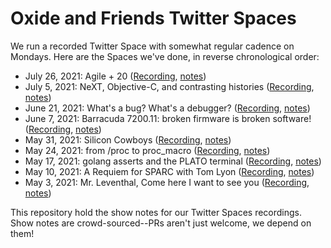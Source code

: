 # Oxide and Friends Twitter Spaces

We run a recorded Twitter Space with somewhat regular cadence on Mondays.  Here
are the Spaces we've done, in reverse chronological order:

- July 26, 2021: Agile + 20 ([Recording](https://youtu.be/3tp5EtPdPwY), [notes](./2021_07_26.md))
- July 5, 2021: NeXT, Objective-C, and contrasting histories ([Recording](https://youtu.be/2H9XQBdLB0Y), [notes](./2021_07_05.md))
- June 21, 2021: What's a bug? What's a debugger? ([Recording](https://youtu.be/UOucW3F7nCg), [notes](./2021_06_21.md))
- June 7, 2021: Barracuda 7200.11: broken firmware is broken software! ([Recording](https://youtu.be/qisoAIx8EE8), [notes](./2021_06_07.md))
- May 31, 2021: Silicon Cowboys ([Recording](https://www.youtube.com/watch?v=faY7kWHQuNE), [notes](./2021_05_31.md))
- May 24, 2021: from /proc to proc_macro ([Recording](https://youtu.be/85eApYSj3ic), [notes](./2021_05_24.md))
- May 17, 2021: golang asserts and the PLATO terminal ([Recording](https://youtu.be/8tJEwCvZWsg), [notes](./2021_05_17.md))
- May 10, 2021: A Requiem for SPARC with Tom Lyon ([Recording](https://youtu.be/79NNXn5Kr90), [notes](./2021_05_10.md))
- May 3, 2021: Mr. Leventhal, Come here I want to see you ([Recording](https://youtu.be/h-WSU3kiXVg), [notes](./2021_05_03.md))

This repository hold the show notes for our Twitter Spaces recordings. Show notes are crowd-sourced--PRs aren't just welcome, we depend on them!

